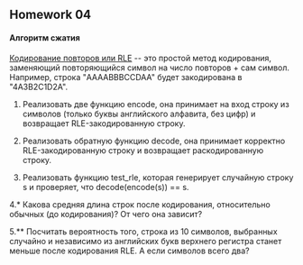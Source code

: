 ## Homework 04

#### Алгоритм сжатия

[Кодирование повторов или RLE](https://ru.wikipedia.org/wiki/Кодирование_длин_серий) -- это простой метод кодирования, заменяющий 
повторяющийся символ на число повторов + сам символ. 
Например, строка "AAAABBBCCDAA" будет закодирована в "4A3B2C1D2A".

1. Реализовать две функцию encode, она принимает на вход строку из символов (только буквы английского алфавита, без цифр)
и возвращает RLE-закодированную строку.

2. Реализовать обратную функцию decode, она принимает корректно RLE-закодированную строку и возвращает раскодированную строку.

3. Реализовать функцию test_rle, которая генерирует случайную строку s и проверяет, что decode(encode(s)) == s.

4.* Какова средняя длина строк после кодирования, относительно обычных (до кодирования)? От чего она зависит?

5.** Посчитать вероятность того, строка из 10 символов, выбранных случайно и независимо из английских букв верхнего регистра станет меньше после кодирования RLE.
А если символов всего два?
